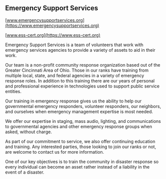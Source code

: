 ## Emergency Support Services

[www.emergencysupportservices.org](https://www.emergencysupportservices.org)

[www.ess-cert.org](https://www.ess-cert.org)

Emergency Support Services is a team of volunteers that work with emergency services agencies to provide a variety of assets to aid in their work.

Our team is a non-profit community response organization based out of the Greater Cincinnati Area of Ohio. Those in our ranks have training from multiple local, state, and federal agencies in a variety of emergency response roles. In addition to this training there are our years of personal and professional experience in technologies used to support public service entities.

Our training in emergency response gives us the ability to help our governmental emergency responders, volunteer responders, our neighbors, and ourselves when emergency management expertise is most needed.

We offer our expertise in staging, mass audio, lighting, and communications to governmental agencies and other emergency response groups when asked, without charge.

As part of our commitment to service, we also offer continuing education and training. Any interested parties, those looking to join our ranks or not, are welcome to contact us for more information.

One of our key objectives is to train the community in disaster response so every individual can become an asset rather instead of a liability in the event of a disaster.
